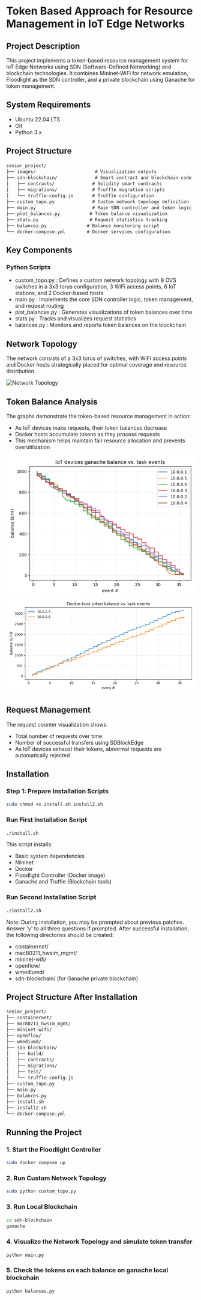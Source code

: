# Token Based Approach for Resource Management in IoT Edge Networks

## Project Description
This project implements a token-based resource management system for IoT Edge Networks using SDN (Software-Defined Networking) and blockchain technologies. It combines Mininet-WiFi for network emulation, Floodlight as the SDN controller, and a private blockchain using Ganache for token management.

## System Requirements
- Ubuntu 22.04 LTS
- Git
- Python 3.x

## Project Structure
```plaintext
senior_project/
├── images/                      # Visualization outputs
├── sdn-blockchain/              # Smart contract and blockchain code
│   ├── contracts/              # Solidity smart contracts
│   ├── migrations/             # Truffle migration scripts
│   └── truffle-config.js       # Truffle configuration
├── custom_topo.py              # Custom network topology definition
├── main.py                     # Main SDN controller and token logic
├── plot_balances.py           # Token balance visualization
├── stats.py                   # Request statistics tracking
├── balances.py               # Balance monitoring script
└── docker-compose.yml        # Docker services configuration
```

## Key Components
### Python Scripts
- custom_topo.py : Defines a custom network topology with 9 OVS switches in a 3x3 torus configuration, 3 WiFi access points, 6 IoT stations, and 2 Docker-based hosts
- main.py : Implements the core SDN controller logic, token management, and request routing
- plot_balances.py : Generates visualizations of token balances over time
- stats.py : Tracks and visualizes request statistics
- balances.py : Monitors and reports token balances on the blockchain
## Network Topology
The network consists of a 3x3 torus of switches, with WiFi access points and Docker hosts strategically placed for optimal coverage and resource distribution.

![Network Topology](images/topology.png)

## Token Balance Analysis
The graphs demonstrate the token-based resource management in action:

- As IoT devices make requests, their token balances decrease
- Docker hosts accumulate tokens as they process requests
- This mechanism helps maintain fair resource allocation and prevents overutilization

![Token Balances](images/balances_vs_tasks.png)
![Docker Host Balances](images/docker_balances_vs_tasks.png)

## Request Management
The request counter visualization shows:

- Total number of requests over time
- Number of successful transfers using SDBlockEdge
- As IoT devices exhaust their tokens, abnormal requests are automatically rejected

## Installation

### Step 1: Prepare Installation Scripts
```bash
sudo chmod +x install.sh install2.sh
```
### Run First Installation Script
```bash
./install.sh
 ```
This script installs:
- Basic system dependencies
- Mininet
- Docker
- Floodlight Controller (Docker image)
- Ganache and Truffle (Blockchain tools)

###  Run Second Installation Script
```bash
./install2.sh
 ```
Note: During installation, you may be prompted about previous patches. Answer 'y' to all three questions if prompted.
After successful installation, the following directories should be created:
- containernet/
- mac80211_hwsim_mgmt/
- mininet-wifi/
- openflow/
- wmediumd/
- sdn-blockchain/ (for Ganache private blockchain)

## Project Structure After Installation
```plaintext
senior_project/
├── containernet/
├── mac80211_hwsim_mgmt/
├── mininet-wifi/
├── openflow/
├── wmediumd/
├── sdn-blockchain/
│   ├── build/
│   ├── contracts/
│   ├── migrations/
│   ├── test/
│   └── truffle-config.js
├── custom_topo.py
├── main.py
├── balances.py
├── install.sh
├── install2.sh
└── docker-compose.yml
 ```

## Running the Project
### 1. Start the Floodlight Controller
```bash
sudo docker compose up
 ```

### 2. Run Custom Network Topology
```bash
sudo python custom_topo.py
 ```

### 3. Run Local Blockchain
```bash
cd sdn-blockchain
ganache
 ```

### 4. Visualize the Network Topology and simulate token transfer
```bash
python main.py
 ```

### 5. Check the tokens on each balance on ganache local blockchain
```bash
python balances.py
 ```
